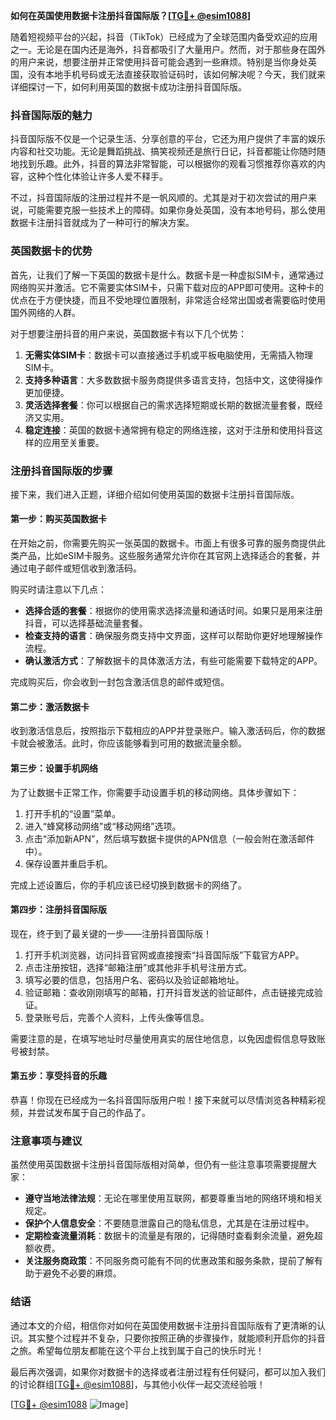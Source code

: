 **如何在英国使用数据卡注册抖音国际版？[[TG💪+ @esim1088](https://t.me/s/esim1088)]**

随着短视频平台的兴起，抖音（TikTok）已经成为了全球范围内备受欢迎的应用之一。无论是在国内还是海外，抖音都吸引了大量用户。然而，对于那些身在国外的用户来说，想要注册并正常使用抖音可能会遇到一些麻烦。特别是当你身处英国，没有本地手机号码或无法直接获取验证码时，该如何解决呢？今天，我们就来详细探讨一下，如何利用英国的数据卡成功注册抖音国际版。

### 抖音国际版的魅力

抖音国际版不仅是一个记录生活、分享创意的平台，它还为用户提供了丰富的娱乐内容和社交功能。无论是舞蹈挑战、搞笑视频还是旅行日记，抖音都能让你随时随地找到乐趣。此外，抖音的算法非常智能，可以根据你的观看习惯推荐你喜欢的内容，这种个性化体验让许多人爱不释手。

不过，抖音国际版的注册过程并不是一帆风顺的。尤其是对于初次尝试的用户来说，可能需要克服一些技术上的障碍。如果你身处英国，没有本地号码，那么使用数据卡注册抖音就成为了一种可行的解决方案。

### 英国数据卡的优势

首先，让我们了解一下英国的数据卡是什么。数据卡是一种虚拟SIM卡，通常通过网络购买并激活。它不需要实体SIM卡，只需下载对应的APP即可使用。这种卡的优点在于方便快捷，而且不受地理位置限制，非常适合经常出国或者需要临时使用国外网络的人群。

对于想要注册抖音的用户来说，英国数据卡有以下几个优势：

1. **无需实体SIM卡**：数据卡可以直接通过手机或平板电脑使用，无需插入物理SIM卡。
2. **支持多种语言**：大多数数据卡服务商提供多语言支持，包括中文，这使得操作更加便捷。
3. **灵活选择套餐**：你可以根据自己的需求选择短期或长期的数据流量套餐，既经济又实用。
4. **稳定连接**：英国的数据卡通常拥有稳定的网络连接，这对于注册和使用抖音这样的应用至关重要。

### 注册抖音国际版的步骤

接下来，我们进入正题，详细介绍如何使用英国的数据卡注册抖音国际版。

#### 第一步：购买英国数据卡

在开始之前，你需要先购买一张英国的数据卡。市面上有很多可靠的服务商提供此类产品，比如eSIM卡服务。这些服务通常允许你在其官网上选择适合的套餐，并通过电子邮件或短信收到激活码。

购买时请注意以下几点：

- **选择合适的套餐**：根据你的使用需求选择流量和通话时间。如果只是用来注册抖音，可以选择基础流量套餐。
- **检查支持的语言**：确保服务商支持中文界面，这样可以帮助你更好地理解操作流程。
- **确认激活方式**：了解数据卡的具体激活方法，有些可能需要下载特定的APP。

完成购买后，你会收到一封包含激活信息的邮件或短信。

#### 第二步：激活数据卡

收到激活信息后，按照指示下载相应的APP并登录账户。输入激活码后，你的数据卡就会被激活。此时，你应该能够看到可用的数据流量余额。

#### 第三步：设置手机网络

为了让数据卡正常工作，你需要手动设置手机的移动网络。具体步骤如下：

1. 打开手机的“设置”菜单。
2. 进入“蜂窝移动网络”或“移动网络”选项。
3. 点击“添加新APN”，然后填写数据卡提供的APN信息（一般会附在激活邮件中）。
4. 保存设置并重启手机。

完成上述设置后，你的手机应该已经切换到数据卡的网络了。

#### 第四步：注册抖音国际版

现在，终于到了最关键的一步——注册抖音国际版！

1. 打开手机浏览器，访问抖音官网或直接搜索“抖音国际版”下载官方APP。
2. 点击注册按钮，选择“邮箱注册”或其他非手机号注册方式。
3. 填写必要的信息，包括用户名、密码以及验证邮箱地址。
4. 验证邮箱：查收刚刚填写的邮箱，打开抖音发送的验证邮件，点击链接完成验证。
5. 登录账号后，完善个人资料，上传头像等信息。

需要注意的是，在填写地址时尽量使用真实的居住地信息，以免因虚假信息导致账号被封禁。

#### 第五步：享受抖音的乐趣

恭喜！你现在已经成为一名抖音国际版用户啦！接下来就可以尽情浏览各种精彩视频，并尝试发布属于自己的作品了。

### 注意事项与建议

虽然使用英国数据卡注册抖音国际版相对简单，但仍有一些注意事项需要提醒大家：

- **遵守当地法律法规**：无论在哪里使用互联网，都要尊重当地的网络环境和相关规定。
- **保护个人信息安全**：不要随意泄露自己的隐私信息，尤其是在注册过程中。
- **定期检查流量消耗**：数据卡的流量是有限的，记得随时查看剩余流量，避免超额收费。
- **关注服务商政策**：不同服务商可能有不同的优惠政策和服务条款，提前了解有助于避免不必要的麻烦。

### 结语

通过本文的介绍，相信你对如何在英国使用数据卡注册抖音国际版有了更清晰的认识。其实整个过程并不复杂，只要你按照正确的步骤操作，就能顺利开启你的抖音之旅。希望每位朋友都能在这个平台上找到属于自己的快乐时光！

最后再次强调，如果你对数据卡的选择或者注册过程有任何疑问，都可以加入我们的讨论群组[[TG💪+ @esim1088](https://t.me/s/esim1088)]，与其他小伙伴一起交流经验哦！

[[TG💪+ @esim1088](https://t.me/s/esim1088) ![Image](https://i.postimg.cc/4NQfJmqS/Snipaste-2025-05-13-00-14-12.png)]